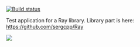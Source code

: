 [![Build status](https://ci.appveyor.com/api/projects/status/qbejapmgytnx7xu0/branch/master?svg=true)](https://ci.appveyor.com/project/SerhiiY/raydemo-pmomm/branch/master)

Test application for a Ray library.
Library part is here: https://github.com/sergcpp/Ray

![](ai043_01.tga)